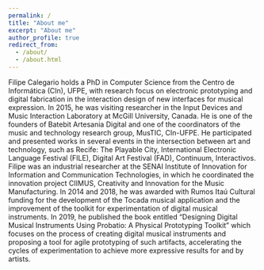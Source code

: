 ```yaml
---
permalink: /
title: "About me"
excerpt: "About me"
author_profile: true
redirect_from: 
  - /about/
  - /about.html
---
```


Filipe Calegario holds a PhD in Computer Science from the Centro de Informática (CIn), UFPE, with research focus on electronic prototyping and digital fabrication in the interaction design of new interfaces for musical expression. In 2015, he was visiting researcher in the Input Devices and Music Interaction Laboratory at McGill University, Canada. He is one of the founders of Batebit Artesania Digital and one of the coordinators of the music and technology research group, MusTIC, CIn-UFPE. He participated and presented works in several events in the intersection between art and technology, such as Recife: The Playable City, International Electronic Language Festival (FILE), Digital Art Festival (FAD), Continuum, Interactivos. Filipe was an industrial researcher at the SENAI Institute of Innovation for Information and Communication Technologies, in which he coordinated the innovation project CIIMUS, Creativity and Innovation for the Music Manufacturing. In 2014 and 2018, he was awarded with Rumos Itaú Cultural funding for the development of the Tocada musical application and the improvement of the toolkit for experimentation of digital musical instruments. In 2019, he published the book entitled “Designing Digital Musical Instruments Using Probatio: A Physical Prototyping Toolkit” which focuses on the process of creating digital musical instruments and proposing a tool for agile prototyping of such artifacts, accelerating the cycles of experimentation to achieve more expressive results for and by artists.
